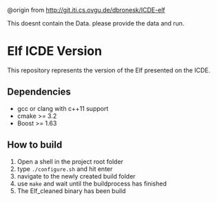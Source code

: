 @origin from http://git.iti.cs.ovgu.de/dbronesk/ICDE-elf


This doesnt contain the Data. please provide the data and run.



# Elf ICDE Version
This repository represents the version of the Elf presented on the ICDE.

## Dependencies
- gcc or clang with c++11 support
- cmake >= 3.2
- Boost >= 1.63

## How to build
1. Open a shell in the project root folder
2. type `./configure.sh` and hit enter
3. navigate to the newly created build folder
4. use `make` and wait until the buildprocess has finished
5. The Elf_cleaned binary has been build
